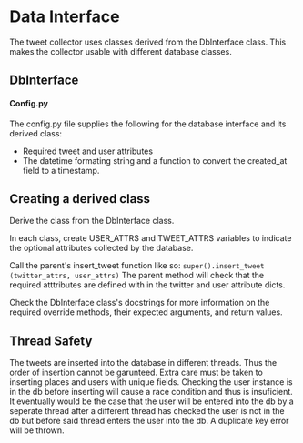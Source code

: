 # Data Interface

The tweet collector uses classes derived from the DbInterface class. This
makes the collector usable with different database classes.

## DbInterface

#### Config.py
The config.py file supplies the following for the database interface and its
derived class:
 * Required tweet and user attributes
 * The datetime formating string and a function to convert the created_at
 field to a timestamp.

Creating a derived class
---
Derive the class from the DbInterface class.

In each class, create USER_ATTRS and TWEET_ATTRS variables to indicate the
optional attributes collected by the database.

Call the parent's insert_tweet function like so:  `super().insert_tweet
(twitter_attrs, user_attrs)`  The parent method will check that the required
atttributes are defined with in the twitter and user attribute dicts.

Check the DbInterface class's docstrings for more information on the required
 override methods, their expected arguments, and return values.

Thread Safety
---

The tweets are inserted into the database in different threads. Thus the order
of insertion cannot be garunteed. Extra care must be taken to inserting places
and users with unique fields. Checking the user instance is in the db before
inserting will cause a race condition and thus is insuficient. It eventually would 
be the case that the user will be entered into the db by a seperate thread after 
a different thread has checked the user is not in the db but before said thread
enters the user into the db. A duplicate key error will be thrown.
